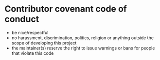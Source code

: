 # Contributor covenant code of conduct

- be nice/respectful
- no harassment, discrimination, politics, religion or anything outside the
  scope of developing this project
- the maintainer(s) reserve the right to issue warnings or bans for people that
  violate this code
